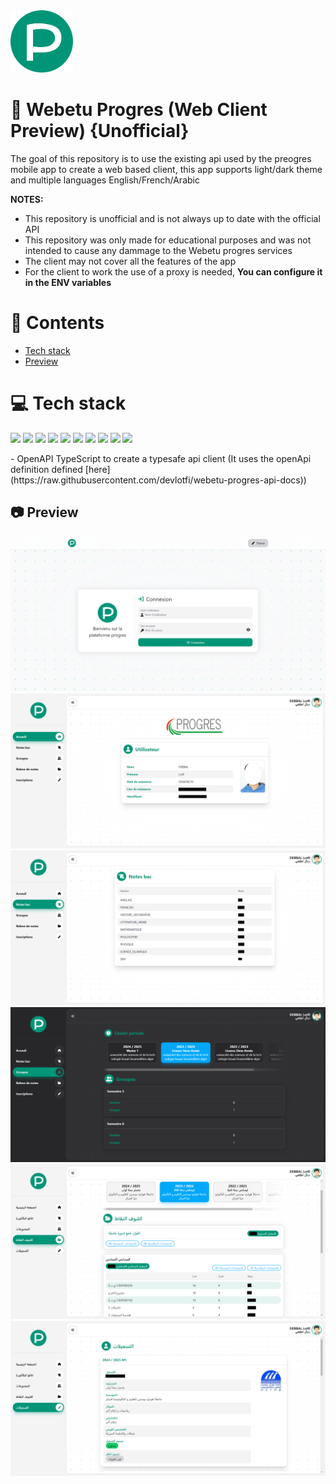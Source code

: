 <img height="100px" width="100px" src="https://raw.githubusercontent.com/devlotfi/webetu-progres-web-client/main/github-assets/logo.svg">

# 📜 Webetu Progres (Web Client Preview) {Unofficial}

The goal of this repository is to use the existing api used by the preogres mobile app to create a web based client, this app supports light/dark theme and multiple languages English/French/Arabic

**NOTES:**

- This repository is unofficial and is not always up to date with the official API
- This repository was only made for educational purposes and was not intended to cause any dammage to the Webetu progres services
- The client may not cover all the features of the app
- For the client to work the use of a proxy is needed, **You can configure it in the ENV variables**

# 📌 Contents

- [Tech stack](#-tech-stack)
- [Preview](#-preview)

# 💻 Tech stack

<p float="left">
  <img height="50px" src="https://devlotfi.github.io/stack-icons/icons/html.svg">
  <img height="50px" src="https://devlotfi.github.io/stack-icons/icons/css.svg">
  <img height="50px" src="https://devlotfi.github.io/stack-icons/icons/ts.svg">
  <img height="50px" src="https://devlotfi.github.io/stack-icons/icons/tailwind.svg">
  <img height="50px" src="https://devlotfi.github.io/stack-icons/icons/react.svg">
  <img height="50px" src="https://devlotfi.github.io/stack-icons/icons/fontawesome.svg">
  <img height="50px" src="https://devlotfi.github.io/stack-icons/icons/nextui.svg">
  <img height="50px" src="https://devlotfi.github.io/stack-icons/icons/reactquery.svg">
  <img height="50px" src="https://devlotfi.github.io/stack-icons/icons/react-router.svg">
  <img height="50px" src="https://devlotfi.github.io/stack-icons/icons/vite.svg">
</p>
- OpenAPI TypeScript to create a typesafe api client (It uses the openApi definition defined [here](https://raw.githubusercontent.com/devlotfi/webetu-progres-api-docs))

## 📷 Preview

<img src="https://raw.githubusercontent.com/devlotfi/webetu-progres-web-client/main/github-assets/preview-1.png">
<img src="https://raw.githubusercontent.com/devlotfi/webetu-progres-web-client/main/github-assets/preview-2.png">
<img src="https://raw.githubusercontent.com/devlotfi/webetu-progres-web-client/main/github-assets/preview-3.png">
<img src="https://raw.githubusercontent.com/devlotfi/webetu-progres-web-client/main/github-assets/preview-4.png">
<img src="https://raw.githubusercontent.com/devlotfi/webetu-progres-web-client/main/github-assets/preview-5.png">
<img src="https://raw.githubusercontent.com/devlotfi/webetu-progres-web-client/main/github-assets/preview-6.png">
